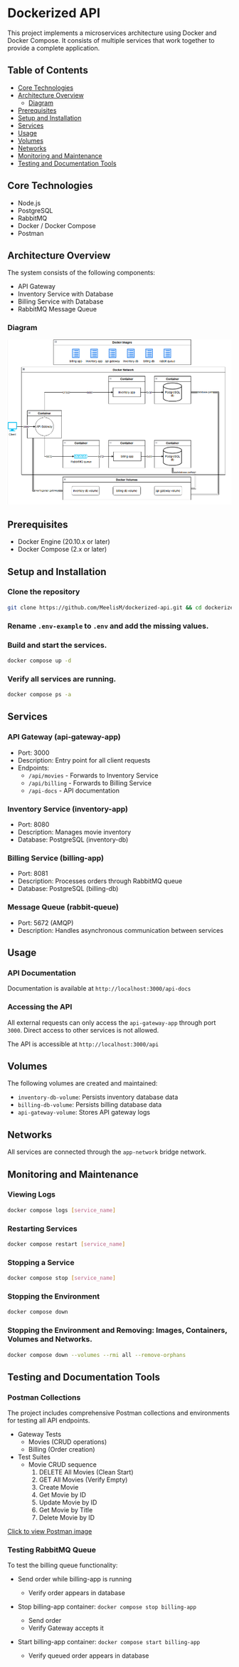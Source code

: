 # Dockerized API

This project implements a microservices architecture using Docker and Docker Compose. It consists of multiple services that work together to provide a complete application.

## Table of Contents

- [Core Technologies](#core-technologies)
- [Architecture Overview](#architecture-overview)
  - [Diagram](#diagram)
- [Prerequisites](#prerequisites)
- [Setup and Installation](#setup-and-installation)
- [Services](#services)
- [Usage](#usage)
- [Volumes](#volumes)
- [Networks](#networks)
- [Monitoring and Maintenance](#monitoring-and-maintenance)
- [Testing and Documentation Tools](#testing-and-documentation-tools)

## Core Technologies

- Node.js
- PostgreSQL
- RabbitMQ
- Docker / Docker Compose
- Postman

## Architecture Overview

The system consists of the following components:

- API Gateway
- Inventory Service with Database
- Billing Service with Database
- RabbitMQ Message Queue

### Diagram

![diagram](/image/diagram.png)

## Prerequisites

- Docker Engine (20.10.x or later)
- Docker Compose (2.x or later)

## Setup and Installation

### Clone the repository

```bash
git clone https://github.com/MeelisM/dockerized-api.git && cd dockerized-api
```

### Rename `.env-example` to `.env` and add the missing values.

### Build and start the services.

```bash
docker compose up -d
```

### Verify all services are running.

```bash
docker compose ps -a
```

## Services

### API Gateway (api-gateway-app)

- Port: 3000
- Description: Entry point for all client requests
- Endpoints:
  - `/api/movies` - Forwards to Inventory Service
  - `/api/billing` - Forwards to Billing Service
  - `/api-docs` - API documentation

### Inventory Service (inventory-app)

- Port: 8080
- Description: Manages movie inventory
- Database: PostgreSQL (inventory-db)

### Billing Service (billing-app)

- Port: 8081
- Description: Processes orders through RabbitMQ queue
- Database: PostgreSQL (billing-db)

### Message Queue (rabbit-queue)

- Port: 5672 (AMQP)
- Description: Handles asynchronous communication between services

## Usage

### API Documentation

Documentation is available at `http://localhost:3000/api-docs`

### Accessing the API

All external requests can only access the `api-gateway-app` through port `3000`. Direct access to other services is not allowed.

The API is accessible at `http://localhost:3000/api`

## Volumes

The following volumes are created and maintained:

- `inventory-db-volume`: Persists inventory database data
- `billing-db-volume`: Persists billing database data
- `api-gateway-volume`: Stores API gateway logs

## Networks

All services are connected through the `app-network` bridge network.

## Monitoring and Maintenance

### Viewing Logs

```bash
docker compose logs [service_name]
```

### Restarting Services

```bash
docker compose restart [service_name]
```

### Stopping a Service

```bash
docker compose stop [service_name]
```

### Stopping the Environment

```bash
docker compose down
```

### Stopping the Environment and Removing: Images, Containers, Volumes and Networks.

```bash
docker compose down --volumes --rmi all --remove-orphans
```

## Testing and Documentation Tools

### Postman Collections

The project includes comprehensive Postman collections and environments for testing all API endpoints.

- Gateway Tests
  - Movies (CRUD operations)
  - Billing (Order creation)
- Test Suites
  - Movie CRUD sequence
    1. DELETE All Movies (Clean Start)
    2. GET All Movies (Verify Empty)
    3. Create Movie
    4. Get Movie by ID
    5. Update Movie by ID
    6. Get Movie by Title
    7. Delete Movie by ID

[Click to view Postman image](./image/postman.png)

### Testing RabbitMQ Queue

To test the billing queue functionality:

- Send order while billing-app is running

  - Verify order appears in database

- Stop billing-app container: `docker compose stop billing-app`

  - Send order
  - Verify Gateway accepts it

- Start billing-app container: `docker compose start billing-app`

  - Verify queued order appears in database
